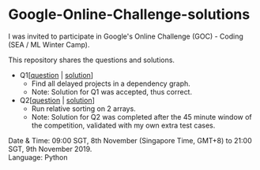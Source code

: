 # Google-Online-Challenge-solutions
I was invited to participate in Google's Online Challenge (GOC) - Coding (SEA / ML Winter Camp).  

This repository shares the questions and solutions.  
* Q1[[question](Q1.md) | [solution](Q1-solution.py)]
  * Find all delayed projects in a dependency graph.
  * Note: Solution for Q1 was accepted, thus correct.
* Q2[[question](Q21.md) | [solution](Q2-solution.py)]
  * Run relative sorting on 2 arrays.
  * Note: Solution for Q2 was completed after the 45 minute window of the competition, validated with my own extra test cases.

Date & Time: 09:00 SGT, 8th November (Singapore Time, GMT+8) to 21:00 SGT, 9th November 2019.  
Language: Python
